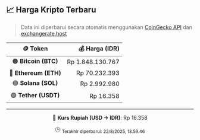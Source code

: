 

<!-- HARGA_KRIPTO -->
## 📈 Harga Kripto Terbaru

> Data ini diperbarui secara otomatis menggunakan [CoinGecko API](https://www.coingecko.com/) dan [exchangerate.host](https://exchangerate.host/)

<div align="center">

| 🪙 Token | 💰 Harga (IDR) |
|:------:|---------------:|
| 🟠 **Bitcoin (BTC)**   | Rp 1.848.130.767 |
| 🔵 **Ethereum (ETH)**  | Rp 70.232.393 |
| 🟣 **Solana (SOL)**    | Rp 2.992.980 |
| 🟢 **Tether (USDT)**   | Rp 16.358 |

---

💱 **Kurs Rupiah (USD → IDR)**: Rp 16.358

🕒 <sub>Terakhir diperbarui: 22/8/2025, 13.59.46</sub>

</div>
<!-- /HARGA_KRIPTO -->